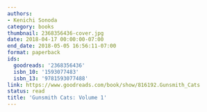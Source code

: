 ```yaml
---
authors:
- Kenichi Sonoda
category: books
thumbnail: 2368356436-cover.jpg
date: 2018-04-17 00:00:00-07:00
end_date: 2018-05-05 16:56:11-07:00
format: paperback
ids:
  goodreads: '2368356436'
  isbn_10: '1593077483'
  isbn_13: '9781593077488'
link: https://www.goodreads.com/book/show/816192.Gunsmith_Cats
status: read
title: 'Gunsmith Cats: Volume 1'
---
```

